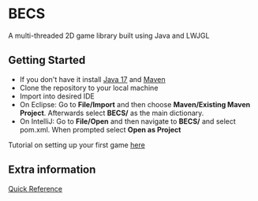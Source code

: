 # BECS
A multi-threaded 2D game library built using Java and LWJGL
## Getting Started
- If you don't have it install [Java 17](https://www.oracle.com/java/technologies/javase/jdk17-archive-downloads.html) and [Maven](https://maven.apache.org/download.cgi)
- Clone the repository to your local machine
- Import into desired IDE
- On Eclipse: Go to **File/Import** and then choose **Maven/Existing Maven Project**. Afterwards select **BECS/** as the main dictionary.
- On IntelliJ: Go to **File/Open** and then navigate to **BECS/** and select pom.xml. When prompted select **Open as Project**

Tutorial on setting up your first game [here](Information/BUILD-GAME.MD)

## Extra information
[Quick Reference](Information/QUICKGUIDE.MD)
